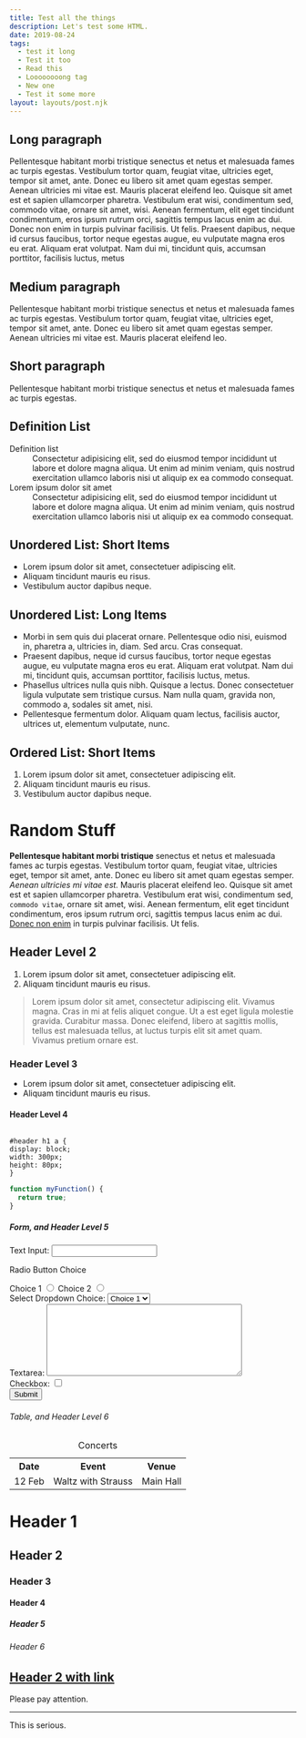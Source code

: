 ```yaml
---
title: Test all the things
description: Let's test some HTML.
date: 2019-08-24
tags:
  - test it long
  - Test it too
  - Read this
  - Loooooooong tag
  - New one
  - Test it some more
layout: layouts/post.njk
---
```


<h2>Long paragraph</h2>

<p>Pellentesque habitant morbi tristique senectus et netus et malesuada fames ac turpis egestas. Vestibulum tortor quam, feugiat vitae, ultricies eget, tempor sit amet, ante. Donec eu libero sit amet quam egestas semper. Aenean ultricies mi vitae est. Mauris placerat eleifend leo. Quisque sit amet est et sapien ullamcorper pharetra. Vestibulum erat wisi, condimentum sed, commodo vitae, ornare sit amet, wisi. Aenean fermentum, elit eget tincidunt condimentum, eros ipsum rutrum orci, sagittis tempus lacus enim ac dui. Donec non enim in turpis pulvinar facilisis. Ut felis. Praesent dapibus, neque id cursus faucibus, tortor neque egestas augue, eu vulputate magna eros eu erat. Aliquam erat volutpat. Nam dui mi, tincidunt quis, accumsan porttitor, facilisis luctus, metus</p>

<h2>Medium paragraph</h2>

<p>Pellentesque habitant morbi tristique senectus et netus et malesuada fames ac turpis egestas. Vestibulum tortor quam, feugiat vitae, ultricies eget, tempor sit amet, ante. Donec eu libero sit amet quam egestas semper. Aenean ultricies mi vitae est. Mauris placerat eleifend leo.</p>

<h2>Short paragraph</h2>

<p>Pellentesque habitant morbi tristique senectus et netus et malesuada fames ac turpis egestas.</p>

<h2>Definition List</h2>

<dl>
  <dt>Definition list</dt>
  <dd>Consectetur adipisicing elit, sed do eiusmod tempor incididunt ut labore et dolore magna
aliqua. Ut enim ad minim veniam, quis nostrud exercitation ullamco laboris nisi ut aliquip ex ea
commodo consequat.</dd>
  <dt>Lorem ipsum dolor sit amet</dt>
  <dd>Consectetur adipisicing elit, sed do eiusmod tempor incididunt ut labore et dolore magna
aliqua. Ut enim ad minim veniam, quis nostrud exercitation ullamco laboris nisi ut aliquip ex ea
commodo consequat.</dd>
</dl>

<h2>Unordered List: Short Items</h2>

<ul>
  <li>Lorem ipsum dolor sit amet, consectetuer adipiscing elit.</li>
  <li>Aliquam tincidunt mauris eu risus.</li>
  <li>Vestibulum auctor dapibus neque.</li>
</ul>

<h2>Unordered List: Long Items</h2>

<ul>
  <li>Morbi in sem quis dui placerat ornare. Pellentesque odio nisi, euismod in, pharetra a, ultricies in, diam. Sed arcu. Cras consequat.</li>
  <li>Praesent dapibus, neque id cursus faucibus, tortor neque egestas augue, eu vulputate magna eros eu erat. Aliquam erat volutpat. Nam dui mi, tincidunt quis, accumsan porttitor, facilisis luctus, metus.</li>
  <li>Phasellus ultrices nulla quis nibh. Quisque a lectus. Donec consectetuer ligula vulputate sem tristique cursus. Nam nulla quam, gravida non, commodo a, sodales sit amet, nisi.</li>
  <li>Pellentesque fermentum dolor. Aliquam quam lectus, facilisis auctor, ultrices ut, elementum vulputate, nunc.</li>
</ul>

<h2>Ordered List: Short Items</h2>

<ol>
  <li>Lorem ipsum dolor sit amet, consectetuer adipiscing elit.</li>
  <li>Aliquam tincidunt mauris eu risus.</li>
  <li>Vestibulum auctor dapibus neque.</li>
</ol>

<h1>Random Stuff</h1>

<p><strong>Pellentesque habitant morbi tristique</strong> senectus et netus et malesuada fames ac turpis egestas. Vestibulum tortor quam, feugiat vitae, ultricies eget, tempor sit amet, ante. Donec eu libero sit amet quam egestas semper. <em>Aenean ultricies mi vitae est.</em> Mauris placerat eleifend leo. Quisque sit amet est et sapien ullamcorper pharetra. Vestibulum erat wisi, condimentum sed, <code>commodo vitae</code>, ornare sit amet, wisi. Aenean fermentum, elit eget tincidunt condimentum, eros ipsum rutrum orci, sagittis tempus lacus enim ac dui. <a href="#">Donec non enim</a> in turpis pulvinar facilisis. Ut felis.</p>

<h2>Header Level 2</h2>

<ol>
  <li>Lorem ipsum dolor sit amet, consectetuer adipiscing elit.</li>
  <li>Aliquam tincidunt mauris eu risus.</li>
</ol>

<blockquote><p>Lorem ipsum dolor sit amet, consectetur adipiscing elit. Vivamus magna. Cras in mi at felis aliquet congue. Ut a est eget ligula molestie gravida. Curabitur massa. Donec eleifend, libero at sagittis mollis, tellus est malesuada tellus, at luctus turpis elit sit amet quam. Vivamus pretium ornare est.</p></blockquote>

<h3>Header Level 3</h3>

<ul>
  <li>Lorem ipsum dolor sit amet, consectetuer adipiscing elit.</li>
  <li>Aliquam tincidunt mauris eu risus.</li>
</ul>

<h4>Header Level 4</h4>

<pre><code>
#header h1 a {
display: block;
width: 300px;
height: 80px;
}
</code></pre>

```js
function myFunction() {
  return true;
}
```

<h5>Form, and Header Level 5</h5>

<form action="#" method="post">
  <div>
    <label for="name">Text Input:</label>
    <input type="text" name="name" id="name" value="" />
  </div>

  <div>
    <p>Radio Button Choice</p>
    <label for="radio-choice-1">Choice 1</label>
    <input type="radio" name="radio-choice-1" id="radio-choice-1" value="choice-1" />
    <label for="radio-choice-2">Choice 2</label>
    <input type="radio" name="radio-choice-2" id="radio-choice-2" value="choice-2" />
  </div>

  <div>
    <label for="select-choice">Select Dropdown Choice:</label>
    <select name="select-choice" id="select-choice">
      <option value="Choice 1">Choice 1</option>
      <option value="Choice 2">Choice 2</option>
      <option value="Choice 3">Choice 3</option>
    </select>
  </div>

  <div>
    <label for="textarea">Textarea:</label>
    <textarea cols="40" rows="8" name="textarea" id="textarea"></textarea>
  </div>

  <div>
    <label for="checkbox">Checkbox:</label>
    <input type="checkbox" name="checkbox" id="checkbox" />
  </div>

  <div>
    <input type="submit" value="Submit" />
  </div>
</form>

<h6>Table, and Header Level 6</h6>

<table>
  <caption>Concerts</caption>
  <tr>
    <th>Date</th>
    <th>Event</th>
    <th>Venue</th>
  </tr>
  <tr>
    <td>12 Feb</td>
    <td>Waltz with Strauss</td>
    <td>Main Hall</td>
  </tr>
</table>

<h1>Header 1</h1>
<h2>Header 2</h2>
<h3>Header 3</h3>
<h4>Header 4</h4>
<h5>Header 5</h5>
<h6>Header 6</h6>

<a href="#"><h2>Header 2 with link</h2></a>

<p class="callout">Please pay attention.</p>

<hr>

<p class="intro">This is serious.</p>
